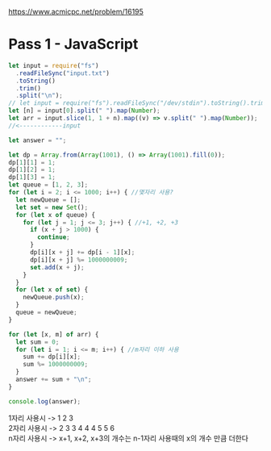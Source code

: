 https://www.acmicpc.net/problem/16195

# Pass 1 - JavaScript
~~~javascript
let input = require("fs")
  .readFileSync("input.txt")
  .toString()
  .trim()
  .split("\n");
// let input = require("fs").readFileSync("/dev/stdin").toString().trim().split('\n');
let [n] = input[0].split(" ").map(Number);
let arr = input.slice(1, 1 + n).map((v) => v.split(" ").map(Number));
//<------------input

let answer = "";

let dp = Array.from(Array(1001), () => Array(1001).fill(0));
dp[1][1] = 1;
dp[1][2] = 1;
dp[1][3] = 1;
let queue = [1, 2, 3];
for (let i = 2; i <= 1000; i++) { //몇자리 사용?
  let newQueue = [];
  let set = new Set();
  for (let x of queue) { 
    for (let j = 1; j <= 3; j++) { //+1, +2, +3
      if (x + j > 1000) {
        continue;
      }
      dp[i][x + j] += dp[i - 1][x];
      dp[i][x + j] %= 1000000009;
      set.add(x + j);
    }
  }
  for (let x of set) {
    newQueue.push(x);
  }
  queue = newQueue;
}

for (let [x, m] of arr) {
  let sum = 0;
  for (let i = 1; i <= m; i++) { //m자리 이하 사용
    sum += dp[i][x];
    sum %= 1000000009;
  }
  answer += sum + "\n";
}

console.log(answer);

~~~

1자리 사용시 -> 1 2 3  
2자리 사용시 -> 2 3 3 4 4 4 5 5 6  
n자리 사용시 -> x+1, x+2, x+3의 개수는 n-1자리 사용때의 x의 개수 만큼 더한다  
